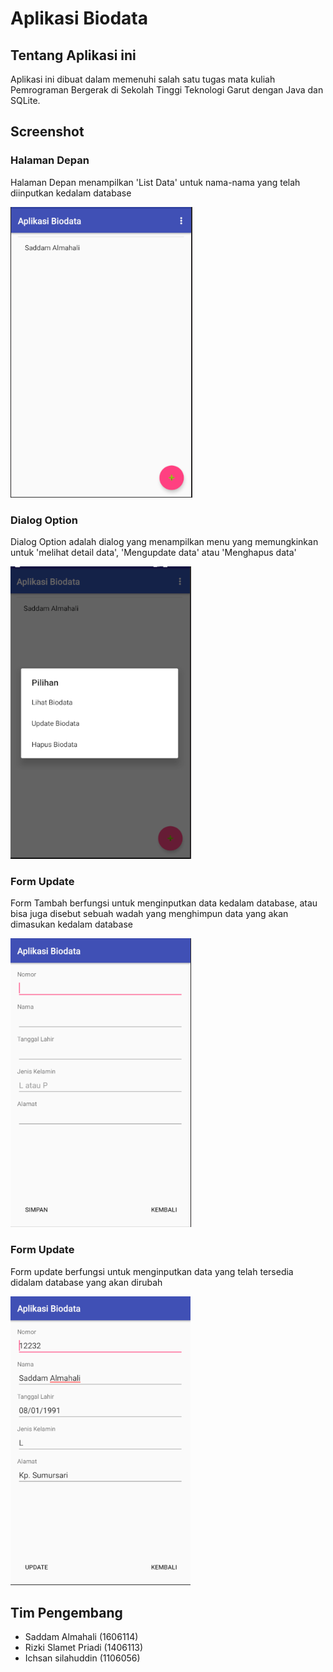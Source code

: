 Aplikasi Biodata
=================

## Tentang Aplikasi ini

Aplikasi ini dibuat dalam memenuhi salah satu tugas mata kuliah Pemrograman Bergerak di Sekolah Tinggi Teknologi Garut dengan Java dan SQLite.

## Screenshot
### Halaman Depan
Halaman Depan menampilkan 'List Data' untuk nama-nama yang telah diinputkan kedalam database

![](https://github.com/saddamalmahali/BiodataAndroid/blob/master/halaman_depan.PNG)

### Dialog Option
Dialog Option adalah dialog yang menampilkan menu yang memungkinkan untuk 'melihat detail data', 'Mengupdate data' atau 'Menghapus data'

![](https://github.com/saddamalmahali/BiodataAndroid/blob/master/dialog_opsi.PNG)

### Form Update
Form Tambah berfungsi untuk menginputkan data kedalam database, atau bisa juga disebut sebuah wadah yang menghimpun data yang akan dimasukan kedalam database

![](https://github.com/saddamalmahali/BiodataAndroid/blob/master/form_tambah.PNG)

### Form Update
Form update berfungsi untuk menginputkan data yang telah tersedia didalam database yang akan dirubah

![](https://github.com/saddamalmahali/BiodataAndroid/blob/master/form_update.PNG)


## Tim Pengembang
-   Saddam Almahali     (1606114)
-   Rizki Slamet Priadi (1406113)
-   Ichsan silahuddin   (1106056)
